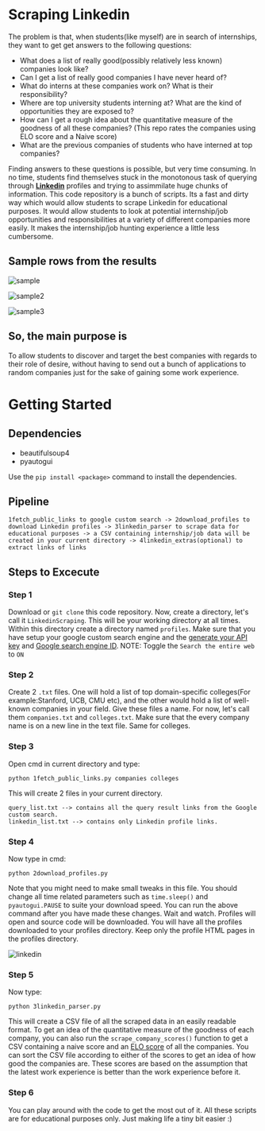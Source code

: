# Scraping Linkedin
The problem is that, when students(like myself) are in search of internships, they want to get get answers to the following questions: 
* What does a list of really good(possibly relatively less known) companies look like?
* Can I get a list of really good companies I have never heard of?
* What do interns at these companies work on? What is their responsibility?
* Where are top university students interning at? What are the kind of opportunities they are exposed to?
* How can I get a rough idea about the quantitative measure of the goodness of all these companies? (This repo rates the companies using ELO score and a Naive score)
* What are the previous companies of students who have interned at top companies?

Finding answers to these questions is possible, but very time consuming. In no time, students find themselves stuck in the monotonous task of querying through [**Linkedin**](https://www.linkedin.com/) profiles and trying to assimmilate huge chunks of information. 
This code repository is a bunch of scripts. Its a fast and dirty way which would allow students to scrape Linkedin for educational purposes. It would allow students to look at potential internship/job opportunities and responsibilities
at a variety of different companies more easily. It makes the internship/job hunting experience a little less cumbersome. 

## Sample rows from the results

![sample](https://user-images.githubusercontent.com/34591573/58807696-34944900-8636-11e9-9adc-9565a685449d.PNG)

![sample2](https://user-images.githubusercontent.com/34591573/58808245-4c200180-8637-11e9-8e5a-9d100d9bebbd.PNG)

![sample3](https://user-images.githubusercontent.com/34591573/58808287-61952b80-8637-11e9-918f-2743fc1bc7c1.PNG)

## So, the main purpose is
To allow students to discover and target the best companies with regards to their role of desire, without having to send out a bunch of applications to random companies just for the sake of gaining some work experience.


# Getting Started

## Dependencies

* beautifulsoup4
* pyautogui

Use the ```pip install <package>``` command to install the dependencies.

## Pipeline
```
1fetch_public_links to google custom search -> 2download_profiles to download Linkedin profiles -> 3linkedin_parser to scrape data for educational purposes -> a CSV containing internship/job data will be created in your current directory -> 4linkedin_extras(optional) to extract links of links
```

## Steps to Excecute

### Step 1
Download or ```git clone``` this code repository. Now, create a directory, let's call it ```LinkedinScraping```. This will be your working directory at all times. Within this directory create a directory named `profiles`. Make sure that you have setup your google custom search engine and the [generate your API key](https://developers.google.com/custom-search/v1/overview) and [Google search engine ID](https://cse.google.com/cse/all). NOTE: Toggle the ```Search the entire web``` to ```ON```

### Step 2
Create 2 ```.txt``` files. One will hold a list of top domain-specific colleges(For example:Stanford, UCB, CMU etc), and the other would hold a list of well-known companies in your field. Give these files a name. For now, let's call them ```companies.txt``` and ```colleges.txt```. Make sure that the every company name is on a new line in the text file. Same for colleges.

### Step 3
Open cmd in current directory and type:
```
python 1fetch_public_links.py companies colleges
```
This will create 2 files in your current directory. 
```
query_list.txt --> contains all the query result links from the Google custom search.
linkedin_list.txt --> contains only Linkedin profile links.
```

### Step 4
Now type in cmd:
```
python 2download_profiles.py 
```
Note that you might need to make small tweaks in this file. You should change all time related parameters such as ```time.sleep()``` and ```pyautogui.PAUSE``` to suite your download speed. You can run the above command after you have made these changes. Wait and watch. Profiles will open and source code will be downloaded. You will have all the profiles downloaded to your profiles directory. Keep only the profile HTML pages in the profiles directory.

![linkedin](https://user-images.githubusercontent.com/34591573/58783465-9638c100-85fe-11e9-93d6-dc497551e10d.gif)


### Step 5
Now type:
```
python 3linkedin_parser.py 
```
This will create a CSV file of all the scraped data in an easily readable format. To get an idea of the quantitative measure of the goodness of each company, you can also run the ```scrape_company_scores()``` function to get a CSV containing a naive score and an [ELO score](https://en.wikipedia.org/wiki/Elo_rating_system) of all the companies. You can sort the CSV file according to either of the scores to get an idea of how good the companies are. These scores are based on the assumption that the latest work experience is better than the work experience before it.

### Step 6
You can play around with the code to get the most out of it. All these scripts are for educational purposes only. Just making life a tiny bit easier :) 

